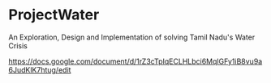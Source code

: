 # ProjectWater
An Exploration, Design and Implementation of solving Tamil Nadu's Water Crisis







https://docs.google.com/document/d/1rZ3cTpIqECLHLbci6MqlGFy1iB8vu9a6JudKlK7htug/edit